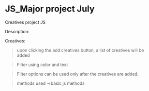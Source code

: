 # JS_Major project July
 Creatives project JS


Description:

Creatives:

>upon clicking the add creatives button, a list of creatives will be added

>Filter using color and text

>Filter options can be used only after the creatives are added.

>methods used =>basic js methods
